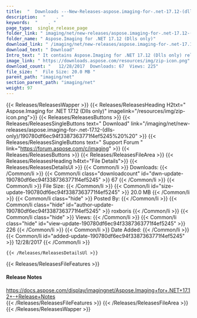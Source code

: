 ```yaml
---
title:  "  Downloads ---New-Releases-aspose.imaging-for-.net-17.12-(dlls-only) . " 
description:  "    . " 
keywords:  "    . " 
page_type:  single_release_page
folder_link: " imaging/net/new-releases/aspose.imaging-for-.net-17.12-(dlls-only)/"
folder_name: " Aspose.Imaging for .NET 17.12 (Dlls only)"
download_link: " /imaging/net/new-releases/aspose.imaging-for-.net-17.12-(dlls-only)/190780df6ec94f3387363771f4ef5245"
download_text: " Download"
Intro_text: " It contains Aspose.Imaging for .NET 17.12 (Dlls only) release."
image_link: " https://downloads.aspose.com/resources/img/zip-icon.png"
download_count: "   12/28/2017  Downloads: 67  Views: 225"
file_size: "  File Size: 20.0 MB "
parent_path: "imaging/net"
section_parent_path: "imaging/net"
weight: 97 
---
```


{{< Releases/ReleasesWapper >}}
  {{< Releases/ReleasesHeading H2txt=" Aspose.Imaging for .NET 17.12 (Dlls only)" imagelink="/resources/img/zip-icon.png">}}
  {{< Releases/ReleasesButtons >}}
    {{< Releases/ReleasesSingleButtons text=" Download" link="/imaging/net/new-releases/aspose.imaging-for-.net-17.12-(dlls-only)/190780df6ec94f3387363771f4ef5245%20%20" >}}
    {{< Releases/ReleasesSingleButtons text=" Support Forum " link="https://forum.aspose.com/c/imaging" >}}
  {{< Releases/ReleasesButtons >}}
  {{< Releases/ReleasesFileArea >}}
    {{< Releases/ReleasesHeading h4txt="File Details">}}
    {{< Releases/ReleasesDetailsUl >}}
            {{< Common/li  >}} Downloads: {{< /Common/li >}} 
      {{< Common/li class="downloadcount" id="dwn-update-190780df6ec94f3387363771f4ef5245" >}} 67 {{< /Common/li >}} 
      {{< Common/li  >}} File Size: {{< /Common/li >}} 
      {{< Common/li id="size-update-190780df6ec94f3387363771f4ef5245" >}} 20.0 MB {{< /Common/li >}} 
      {{< Common/li  class="hide" >}} Posted By: {{< /Common/li >}} 
      {{< Common/li class="hide" id="author-update-190780df6ec94f3387363771f4ef5245" >}} roxboris {{< /Common/li >}} 
      {{< Common/li class="hide"  >}} Views: {{< /Common/li >}} 
      {{< Common/li class="hide" id="view-update-190780df6ec94f3387363771f4ef5245" >}} 226 {{< /Common/li >}} 
      {{< Common/li  >}} Date Added: {{< /Common/li >}} 
      {{< Common/li id="added-update-190780df6ec94f3387363771f4ef5245" >}} 12/28/2017 {{< /Common/li >}} 

    {{< /Releases/ReleasesDetailsUl >}}

  {{< Releases/ReleasesFileFeatures >}}
      <h4>Release Notes</h4><div><a href="https://docs.aspose.com/display/imagingnet/Aspose.Imaging+for+.NET+17.12+-+Release+Notes">https://docs.aspose.com/display/imagingnet/Aspose.Imaging+for+.NET+17.12+-+Release+Notes</a></div>
  {{< /Releases/ReleasesFileFeatures >}}
 {{< /Releases/ReleasesFileArea >}}
{{< /Releases/ReleasesWapper >}}


